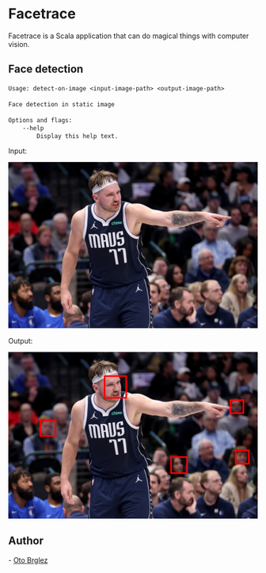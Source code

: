 # Facetrace

Facetrace is a Scala application that can do magical things with computer vision.

## Face detection

```shell
Usage: detect-on-image <input-image-path> <output-image-path>

Face detection in static image

Options and flags:
    --help
        Display this help text.
```

Input:

![luka.webp](test-data%2Fluka.webp)

Output:

![luka-final.jpeg](test-data%2Fluka-final.jpeg)

## Author

\- [Oto Brglez](https://github.com/otobrglez)
